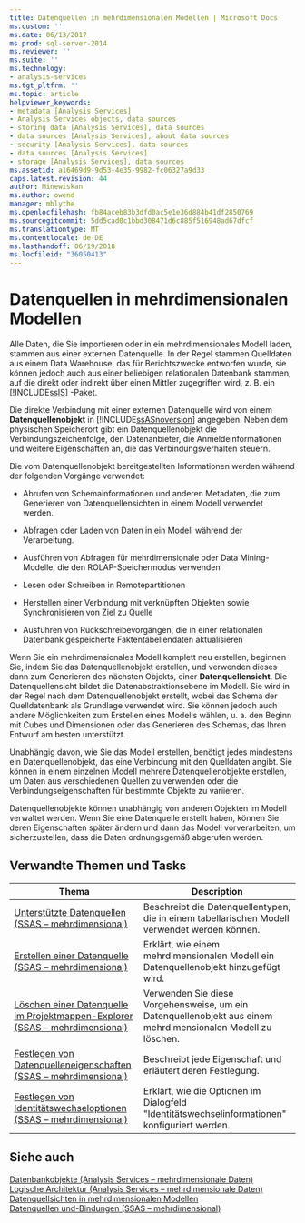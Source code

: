 ```yaml
---
title: Datenquellen in mehrdimensionalen Modellen | Microsoft Docs
ms.custom: ''
ms.date: 06/13/2017
ms.prod: sql-server-2014
ms.reviewer: ''
ms.suite: ''
ms.technology:
- analysis-services
ms.tgt_pltfrm: ''
ms.topic: article
helpviewer_keywords:
- metadata [Analysis Services]
- Analysis Services objects, data sources
- storing data [Analysis Services], data sources
- data sources [Analysis Services], about data sources
- security [Analysis Services], data sources
- data sources [Analysis Services]
- storage [Analysis Services], data sources
ms.assetid: a16469d9-9d53-4e35-9982-fc06327a9d33
caps.latest.revision: 44
author: Minewiskan
ms.author: owend
manager: mblythe
ms.openlocfilehash: fb84aceb83b3dfd0ac5e1e36d884b41df2850769
ms.sourcegitcommit: 5dd5cad0c1bbd308471d6c885f516948ad67dfcf
ms.translationtype: MT
ms.contentlocale: de-DE
ms.lasthandoff: 06/19/2018
ms.locfileid: "36050413"
---
```

# <a name="data-sources-in-multidimensional-models"></a>Datenquellen in mehrdimensionalen Modellen
  Alle Daten, die Sie importieren oder in ein mehrdimensionales Modell laden, stammen aus einer externen Datenquelle. In der Regel stammen Quelldaten aus einem Data Warehouse, das für Berichtszwecke entworfen wurde, sie können jedoch auch aus einer beliebigen relationalen Datenbank stammen, auf die direkt oder indirekt über einen Mittler zugegriffen wird, z. B. ein [!INCLUDE[ssIS](../../includes/ssis-md.md)] -Paket.  
  
 Die direkte Verbindung mit einer externen Datenquelle wird von einem **Datenquellenobjekt** in [!INCLUDE[ssASnoversion](../../includes/ssasnoversion-md.md)] angegeben. Neben dem physischen Speicherort gibt ein Datenquellenobjekt die Verbindungszeichenfolge, den Datenanbieter, die Anmeldeinformationen und weitere Eigenschaften an, die das Verbindungsverhalten steuern.  
  
 Die vom Datenquellenobjekt bereitgestellten Informationen werden während der folgenden Vorgänge verwendet:  
  
-   Abrufen von Schemainformationen und anderen Metadaten, die zum Generieren von Datenquellensichten in einem Modell verwendet werden.  
  
-   Abfragen oder Laden von Daten in ein Modell während der Verarbeitung.  
  
-   Ausführen von Abfragen für mehrdimensionale oder Data Mining-Modelle, die den ROLAP-Speichermodus verwenden  
  
-   Lesen oder Schreiben in Remotepartitionen  
  
-   Herstellen einer Verbindung mit verknüpften Objekten sowie Synchronisieren von Ziel zu Quelle  
  
-   Ausführen von Rückschreibevorgängen, die in einer relationalen Datenbank gespeicherte Faktentabellendaten aktualisieren  
  
 Wenn Sie ein mehrdimensionales Modell komplett neu erstellen, beginnen Sie, indem Sie das Datenquellenobjekt erstellen, und verwenden dieses dann zum Generieren des nächsten Objekts, einer **Datenquellensicht**. Die Datenquellensicht bildet die Datenabstraktionsebene im Modell. Sie wird in der Regel nach dem Datenquellenobjekt erstellt, wobei das Schema der Quelldatenbank als Grundlage verwendet wird. Sie können jedoch auch andere Möglichkeiten zum Erstellen eines Modells wählen, u. a. den Beginn mit Cubes und Dimensionen oder das Generieren des Schemas, das Ihren Entwurf am besten unterstützt.  
  
 Unabhängig davon, wie Sie das Modell erstellen, benötigt jedes mindestens ein Datenquellenobjekt, das eine Verbindung mit den Quelldaten angibt. Sie können in einem einzelnen Modell mehrere Datenquellenobjekte erstellen, um Daten aus verschiedenen Quellen zu verwenden oder die Verbindungseigenschaften für bestimmte Objekte zu variieren.  
  
 Datenquellenobjekte können unabhängig von anderen Objekten im Modell verwaltet werden. Wenn Sie eine Datenquelle erstellt haben, können Sie deren Eigenschaften später ändern und dann das Modell vorverarbeiten, um sicherzustellen, dass die Daten ordnungsgemäß abgerufen werden.  
  
## <a name="related-topics-and-tasks"></a>Verwandte Themen und Tasks  
  
|Thema|Description|  
|-----------|-----------------|  
|[Unterstützte Datenquellen &#40;SSAS – mehrdimensional&#41;](supported-data-sources-ssas-multidimensional.md)|Beschreibt die Datenquellentypen, die in einem tabellarischen Modell verwendet werden können.|  
|[Erstellen einer Datenquelle &#40;SSAS – mehrdimensional&#41;](create-a-data-source-ssas-multidimensional.md)|Erklärt, wie einem mehrdimensionalen Modell ein Datenquellenobjekt hinzugefügt wird.|  
|[Löschen einer Datenquelle im Projektmappen-Explorer &#40;SSAS – mehrdimensional&#41;](delete-a-data-source-in-solution-explorer-ssas-multidimensional.md)|Verwenden Sie diese Vorgehensweise, um ein Datenquellenobjekt aus einem mehrdimensionalen Modell zu löschen.|  
|[Festlegen von Datenquelleneigenschaften &#40;SSAS – mehrdimensional&#41;](set-data-source-properties-ssas-multidimensional.md)|Beschreibt jede Eigenschaft und erläutert deren Festlegung.|  
|[Festlegen von Identitätswechseloptionen &#40;SSAS – mehrdimensional&#41;](set-impersonation-options-ssas-multidimensional.md)|Erklärt, wie die Optionen im Dialogfeld "Identitätswechselinformationen" konfiguriert werden.|  
  
## <a name="see-also"></a>Siehe auch  
 [Datenbankobjekte &#40;Analysis Services – mehrdimensionale Daten&#41;](olap-logical/database-objects-analysis-services-multidimensional-data.md)   
 [Logische Architektur &#40;Analysis Services – mehrdimensionale Daten&#41;](olap-logical/understanding-microsoft-olap-logical-architecture.md)   
 [Datenquellsichten in mehrdimensionalen Modellen](data-source-views-in-multidimensional-models.md)   
 [Datenquellen und-Bindungen &#40;SSAS – mehrdimensional&#41;](data-sources-and-bindings-ssas-multidimensional.md)  
  
  